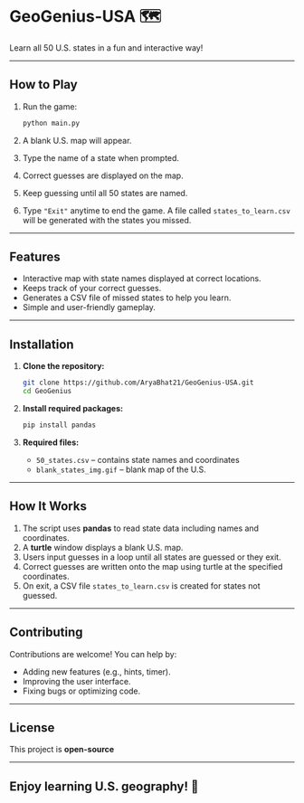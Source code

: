 # GeoGenius-USA 🗺️

Learn all 50 U.S. states in a fun and interactive way!

---

## How to Play

1. Run the game:

   ```bash
   python main.py
   ```
2. A blank U.S. map will appear.
3. Type the name of a state when prompted.
4. Correct guesses are displayed on the map.
5. Keep guessing until all 50 states are named.
6. Type `"Exit"` anytime to end the game. A file called `states_to_learn.csv` will be generated with the states you missed.

---

## Features

* Interactive map with state names displayed at correct locations.
* Keeps track of your correct guesses.
* Generates a CSV file of missed states to help you learn.
* Simple and user-friendly gameplay.

---

## Installation

1. **Clone the repository:**

   ```bash
   git clone https://github.com/AryaBhat21/GeoGenius-USA.git
   cd GeoGenius
   ```
2. **Install required packages:**

   ```bash
   pip install pandas
   ```
3. **Required files:**

   * `50_states.csv` – contains state names and coordinates
   * `blank_states_img.gif` – blank map of the U.S.

---

## How It Works

1. The script uses **pandas** to read state data including names and coordinates.
2. A **turtle** window displays a blank U.S. map.
3. Users input guesses in a loop until all states are guessed or they exit.
4. Correct guesses are written onto the map using turtle at the specified coordinates.
5. On exit, a CSV file `states_to_learn.csv` is created for states not guessed.

---

## Contributing

Contributions are welcome! You can help by:

* Adding new features (e.g., hints, timer).
* Improving the user interface.
* Fixing bugs or optimizing code.

---

## License

This project is **open-source** 

---

## Enjoy learning U.S. geography! 🎉
